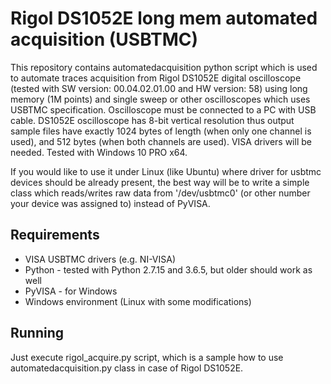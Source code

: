 # Rigol DS1052E long mem automated acquisition (USBTMC)

This repository contains automatedacquisition python script which is used to automate traces acquisition from Rigol DS1052E digital oscilloscope (tested with SW version: 00.04.02.01.00 and HW version: 58) using long memory (1M points) and single sweep or other oscilloscopes which uses USBTMC specification. Oscilloscope must be connected to a PC with USB cable. DS1052E oscilloscope has 8-bit vertical resolution thus output sample files have exactly 1024 bytes of length (when only one channel is used), and 512 bytes (when both channels are used). VISA drivers will be needed. Tested with Windows 10 PRO x64.

If you would like to use it under Linux (like Ubuntu) where driver for usbtmc devices should be already present, the best way will be to write a simple class which reads/writes raw data from '/dev/usbtmc0' (or other number your device was assigned to) instead of PyVISA.

## Requirements

- VISA USBTMC drivers (e.g. NI-VISA)
- Python - tested with Python 2.7.15 and 3.6.5, but older should work as well
- PyVISA - for Windows
- Windows environment (Linux with some modifications)

## Running

Just execute rigol_acquire.py script, which is a sample how to use automatedacquisition.py class in case of Rigol DS1052E.
